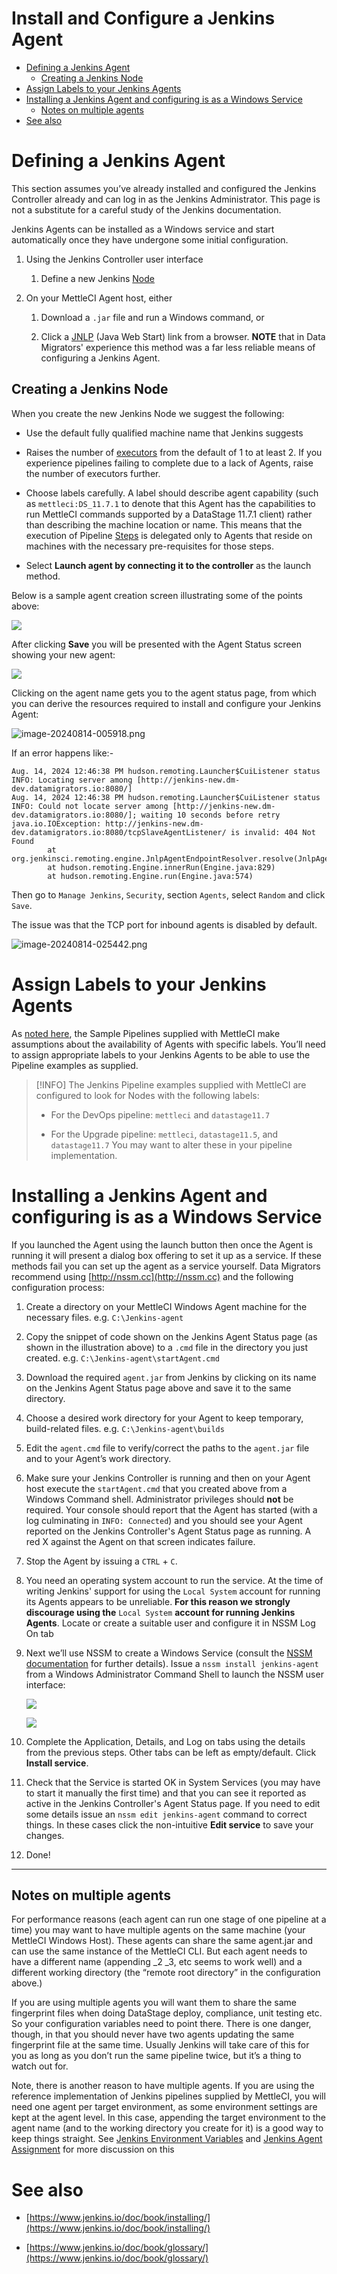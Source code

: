# Install and Configure a Jenkins Agent

*   [Defining a Jenkins Agent](#defining-a-jenkins-agent)
    *   [Creating a Jenkins Node](#creating-a-jenkins-node)
*   [Assign Labels to your Jenkins Agents](#assign-labels-to-your-jenkins-agents)
*   [Installing a Jenkins Agent and configuring is as a Windows Service](#installing-a-jenkins-agent-and-configuring-is-as-a-windows-service)
    *   [Notes on multiple agents](#notes-on-multiple-agents)
*   [See also](#see-also)

# Defining a Jenkins Agent

This section assumes you’ve already installed and configured the Jenkins Controller already and can log in as the Jenkins Administrator. This page is not a substitute for a careful study of the Jenkins documentation.

Jenkins Agents can be installed as a Windows service and start automatically once they have undergone some initial configuration.

1.  Using the Jenkins Controller user interface
    
    1.  Define a new Jenkins [Node](https://www.jenkins.io/doc/book/glossary/#node)
        
2.  On your MettleCI Agent host, either
    
    1.  Download a `.jar` file and run a Windows command, or
        
    2.  Click a [JNLP](https://en.wikipedia.org/wiki/Java_Web_Start) (Java Web Start) link from a browser. **NOTE** that in Data Migrators' experience this method was a far less reliable means of configuring a Jenkins Agent.
        

## Creating a Jenkins Node

When you create the new Jenkins Node we suggest the following:

*   Use the default fully qualified machine name that Jenkins suggests
    
*   Raises the number of [executors](https://www.jenkins.io/doc/book/glossary/#executor) from the default of 1 to at least 2. If you experience pipelines failing to complete due to a lack of Agents, raise the number of executors further.
    
*   Choose labels carefully. A label should describe agent capability (such as `mettleci:DS_11.7.1` to denote that this Agent has the capabilities to run MettleCI commands supported by a DataStage 11.7.1 client) rather than describing the machine location or name. This means that the execution of Pipeline [Steps](https://www.jenkins.io/doc/book/glossary/#step) is delegated only to Agents that reside on machines with the necessary pre-requisites for those steps.
    
*   Select **Launch agent by connecting it to the controller** as the launch method.
    

Below is a sample agent creation screen illustrating some of the points above:

![](./attachments/image-20221129-021828.png)

After clicking **Save** you will be presented with the Agent Status screen showing your new agent:

![](./attachments/image-20221129-022002.png)

Clicking on the agent name gets you to the agent status page, from which you can derive the resources required to install and configure your Jenkins Agent:  

![image-20240814-005918.png](./attachments/image-20240814-005918.png)

If an error happens like:-

```
Aug. 14, 2024 12:46:38 PM hudson.remoting.Launcher$CuiListener status
INFO: Locating server among [http://jenkins-new.dm-dev.datamigrators.io:8080/]
Aug. 14, 2024 12:46:38 PM hudson.remoting.Launcher$CuiListener status
INFO: Could not locate server among [http://jenkins-new.dm-dev.datamigrators.io:8080/]; waiting 10 seconds before retry
java.io.IOException: http://jenkins-new.dm-dev.datamigrators.io:8080/tcpSlaveAgentListener/ is invalid: 404 Not Found
        at org.jenkinsci.remoting.engine.JnlpAgentEndpointResolver.resolve(JnlpAgentEndpointResolver.java:229)
        at hudson.remoting.Engine.innerRun(Engine.java:829)
        at hudson.remoting.Engine.run(Engine.java:574)
```

Then go to `Manage Jenkins`, `Security`, section `Agents`, select `Random` and click `Save`.

The issue was that the TCP port for inbound agents is disabled by default.

![image-20240814-025442.png](./attachments/image-20240814-025442.png)

# Assign Labels to your Jenkins Agents

As [noted here](https://datamigrators.atlassian.net/wiki/spaces/MCIDOC/pages/2246770695/Jenkins+Build+Agents#Assigning-Pipeline-operations-to-specific-Agents-using-Labels), the Sample Pipelines supplied with MettleCI make assumptions about the availability of Agents with specific labels. You’ll need to assign appropriate labels to your Jenkins Agents to be able to use the Pipeline examples as supplied.

> [!INFO]
> The Jenkins Pipeline examples supplied with MettleCI are configured to look for Nodes with the following labels:
> *   For the DevOps pipeline: `mettleci` and `datastage11.7`
>     
> *   For the Upgrade pipeline: `mettleci`, `datastage11.5`, and `datastage11.7`
> You may want to alter these in your pipeline implementation.

# Installing a Jenkins Agent and configuring is as a Windows Service

If you launched the Agent using the launch button then once the Agent is running it will present a dialog box offering to set it up as a service. If these methods fail you can set up the agent as a service yourself. Data Migrators recommend using [http://nssm.cc](http://nssm.cc) and the following configuration process:

1.  Create a directory on your MettleCI Windows Agent machine for the necessary files. e.g. `C:\Jenkins-agent`
    
2.  Copy the snippet of code shown on the Jenkins Agent Status page (as shown in the illustration above) to a `.cmd` file in the directory you just created. e.g. `C:\Jenkins-agent\startAgent.cmd`
    
3.  Download the required `agent.jar` from Jenkins by clicking on its name on the Jenkins Agent Status page above and save it to the same directory.
    
4.  Choose a desired work directory for your Agent to keep temporary, build-related files. e.g. `C:\Jenkins-agent\builds`
    
5.  Edit the `agent.cmd` file to verify/correct the paths to the `agent.jar` file and to your Agent’s work directory.
    
6.  Make sure your Jenkins Controller is running and then on your Agent host execute the `startAgent.cmd` that you created above from a Windows Command shell. Administrator privileges should **not** be required. Your console should report that the Agent has started (with a log culminating in `INFO: Connected`) and you should see your Agent reported on the Jenkins Controller's Agent Status page as running. A red X against the Agent on that screen indicates failure.
    
7.  Stop the Agent by issuing a `CTRL` + `C`.
    
8.  You need an operating system account to run the service. At the time of writing Jenkins' support for using the `Local System` account for running its Agents appears to be unreliable. **For this reason we strongly discourage using the** `Local System` **account for running Jenkins Agents**. Locate or create a suitable user and configure it in NSSM Log On tab
    
9.  Next we’ll use NSSM to create a Windows Service (consult the [NSSM documentation](http://nssm.cc/commands) for further details). Issue a `nssm install jenkins-agent` from a Windows Administrator Command Shell to launch the NSSM user interface:
    
    ![](./attachments/image-20220627-124811.png)
    
    ![](./attachments/image-20211206-225905.png)
    
10.  Complete the Application, Details, and Log on tabs using the details from the previous steps. Other tabs can be left as empty/default. Click **Install service**.
    
11.  Check that the Service is started OK in System Services (you may have to start it manually the first time) and that you can see it reported as active in the Jenkins Controller's Agent Status page. If you need to edit some details issue an `nssm edit jenkins-agent` command to correct things. In these cases click the non-intuitive **Edit service** to save your changes.
    
12.  Done!
    

* * *

## Notes on multiple agents

For performance reasons (each agent can run one stage of one pipeline at a time) you may want to have multiple agents on the same machine (your MettleCI Windows Host). These agents can share the same agent.jar and can use the same instance of the MettleCI CLI. But each agent needs to have a different name (appending \_2 \_3, etc seems to work well) and a different working directory (the “remote root directory” in the configuration above.)

If you are using multiple agents you will want them to share the same fingerprint files when doing DataStage deploy, compliance, unit testing etc. So your configuration variables need to point there. There is one danger, though, in that you should never have two agents updating the same fingerprint file at the same time. Usually Jenkins will take care of this for you as long as you don’t run the same pipeline twice, but it’s a thing to watch out for.

Note, there is another reason to have multiple agents. If you are using the reference implementation of Jenkins pipelines supplied by MettleCI, you will need one agent per target environment, as some environment settings are kept at the agent level. In this case, appending the target environment to the agent name (and to the working directory you create for it) is a good way to keep things straight. See [Jenkins Environment Variables](../../jenkins/jenkins-environment-variables.md) and [Jenkins Agent Assignment](../jenkins-build-agents/jenkins-agent-assignment.md) for more discussion on this

# See also

*   [https://www.jenkins.io/doc/book/installing/](https://www.jenkins.io/doc/book/installing/)
    
*   [https://www.jenkins.io/doc/book/glossary/](https://www.jenkins.io/doc/book/glossary/)